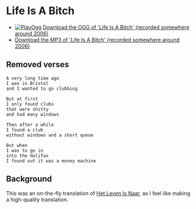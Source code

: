 # Life Is A Bitch

 * [![PlayOgg](http://static.fsf.org/playogg/Play_ogg_80x15.png "I support PlayOgg!")](http://playogg.org) [Download the OGG of 'Life Is A Bitch' (recorded somewhere around 2006)](CD05_15LifeIsAbitch.ogg)
 * [Download the MP3 of 'Life Is A Bitch' (recorded somewhere around 2006)](CD05_15LifeIsAbitch.mp3)

## Removed verses

```
A very long time ago
I was in Bristol
and I wanted to go clubbing

But at first
I only found clubs
that were shitty 
and had many windows

Then after a while
I found a club
without windows and a short queue

But when
I was to go in
into the Halifax
I found out it was a money machine
```

## Background

This was an on-the-fly translation of [Het Leven Is Naar](HetLevenIsNaar.md), as I feel
like making a high-quality translation.
